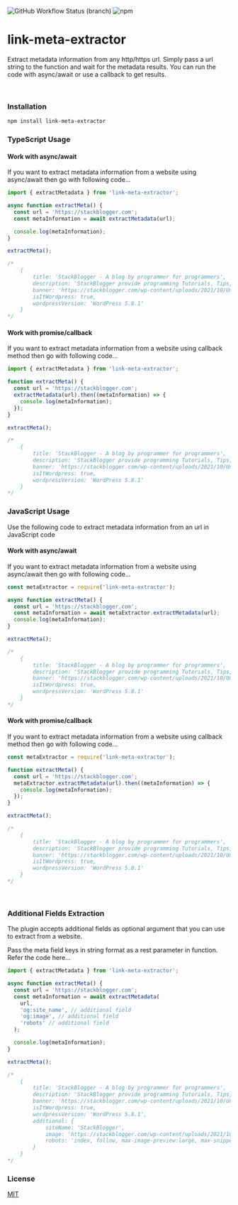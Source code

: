 ![GitHub Workflow Status (branch)](https://img.shields.io/github/workflow/status/stackblogger/link-meta-extractor/CI/master?style=flat-square&logo=github&color=success)
![npm](https://img.shields.io/npm/v/link-meta-extractor?style=flat-square&color=success&logo=npm)

# link-meta-extractor

Extract metadata information from any http/https url. Simply pass a url string to the function and wait for the metadata results. You can run the code with async/await or use a callback to get results.

<br>

### Installation

```bash
npm install link-meta-extractor
```

### TypeScript Usage

#### Work with async/await

If you want to extract metadata information from a website using async/await then go with following code...

```typescript
import { extractMetadata } from 'link-meta-extractor';

async function extractMeta() {
  const url = 'https://stackblogger.com';
  const metaInformation = await extractMetadata(url);

  console.log(metaInformation);
}

extractMeta();

/*
    {
        title: 'StackBlogger - A blog by programmer for programmers',
        description: 'StackBlogger provide programming Tutorials, Tips, Tricks and HowTo Guides.',
        banner: 'https://stackblogger.com/wp-content/uploads/2021/10/Untitled-7-1.png',
        isItWordpress: true,
        wordpressVersion: 'WordPress 5.8.1'
    }
*/
```

#### Work with promise/callback

If you want to extract metadata information from a website using callback method then go with following code...

```typescript
import { extractMetadata } from 'link-meta-extractor';

function extractMeta() {
  const url = 'https://stackblogger.com';
  extractMetadata(url).then((metaInformation) => {
    console.log(metaInformation);
  });
}

extractMeta();

/*
    {
        title: 'StackBlogger - A blog by programmer for programmers',
        description: 'StackBlogger provide programming Tutorials, Tips, Tricks and HowTo Guides.',
        banner: 'https://stackblogger.com/wp-content/uploads/2021/10/Untitled-7-1.png',
        isItWordpress: true,
        wordpressVersion: 'WordPress 5.8.1'
    }
*/
```

### JavaScript Usage

Use the following code to extract metadata information from an url in JavaScript code

#### Work with async/await

If you want to extract metadata information from a website using async/await then go with following code...

```javascript
const metaExtractor = require('link-meta-extractor');

async function extractMeta() {
  const url = 'https://stackblogger.com';
  const metaInformation = await metaExtractor.extractMetadata(url);
  console.log(metaInformation);
}

extractMeta();

/*
    {
        title: 'StackBlogger - A blog by programmer for programmers',
        description: 'StackBlogger provide programming Tutorials, Tips, Tricks and HowTo Guides.',
        banner: 'https://stackblogger.com/wp-content/uploads/2021/10/Untitled-7-1.png',
        isItWordpress: true,
        wordpressVersion: 'WordPress 5.8.1'
    }
*/
```

#### Work with promise/callback

If you want to extract metadata information from a website using callback method then go with following code...

```javascript
const metaExtractor = require('link-meta-extractor');

function extractMeta() {
  const url = 'https://stackblogger.com';
  metaExtractor.extractMetadata(url).then((metaInformation) => {
    console.log(metaInformation);
  });
}

extractMeta();

/*
    {
        title: 'StackBlogger - A blog by programmer for programmers',
        description: 'StackBlogger provide programming Tutorials, Tips, Tricks and HowTo Guides.',
        banner: 'https://stackblogger.com/wp-content/uploads/2021/10/Untitled-7-1.png',
        isItWordpress: true,
        wordpressVersion: 'WordPress 5.8.1'
    }
*/
```

<br>

### Additional Fields Extraction

The plugin accepts additional fields as optional argument that you can use to extract from a website.

Pass the meta field keys in string format as a rest parameter in function. Refer the code here...

```typescript
import { extractMetadata } from 'link-meta-extractor';

async function extractMeta() {
  const url = 'https://stackblogger.com';
  const metaInformation = await extractMetadata(
    url,
    'og:site_name', // additional field
    'og:image', // additional field
    'robots' // additional field
  );

  console.log(metaInformation);
}

extractMeta();

/* 
    {
        title: 'StackBlogger - A blog by programmer for programmers',
        description: 'StackBlogger provide programming Tutorials, Tips, Tricks and HowTo Guides.',
        banner: 'https://stackblogger.com/wp-content/uploads/2021/10/Untitled-7-1.png',
        isItWordpress: true,
        wordpressVersion: 'WordPress 5.8.1',
        additional: {
            siteName: 'StackBlogger',
            image: 'https://stackblogger.com/wp-content/uploads/2021/10/Untitled-7-1.png',
            robots: 'index, follow, max-image-preview:large, max-snippet:-1, max-video-preview:-1'
        }
    }
*/
```

### License

[MIT](https://choosealicense.com/licenses/mit/)
